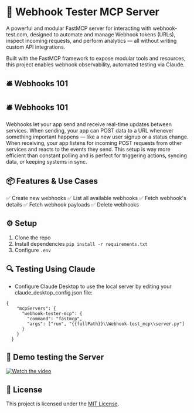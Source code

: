 # 🚀 Webhook Tester MCP Server

A powerful and modular FastMCP server for interacting with webhook-test.com, designed to automate and manage Webhook tokens (URLs), inspect incoming requests, and perform analytics — all without writing custom API integrations.

Built with the FastMCP framework to expose modular tools and resources, this project enables webhook observability, automated testing via Claude.

## 🛎️ Webhooks 101

## 🛎️ Webhooks 101

Webhooks let your app send and receive real-time updates between services. When sending, your app can POST data to a URL whenever something important happens — like a new user signup or a status change. When receiving, your app listens for incoming POST requests from other services and reacts to the events they send. This setup is way more efficient than constant polling and is perfect for triggering actions, syncing data, or keeping systems in sync.

## 📦 Features & Use Cases

✅ Create new webhooks
✅ List all available webhooks
✅ Fetch webhook's details
✅ Fetch webhook payloads
✅ Delete webhooks

## ⚙️ Setup

1. Clone the repo
2. Install dependencies `pip install -r requirements.txt`
3. Configure `.env`

## 🔍 Testing Using Claude

- Configure Claude Desktop to use the local server by editing your claude_desktop_config.json file:

``` 
{
    "mcpServers": {
      "webhook-tester-mcp": {
        "command": "fastmcp",
        "args": ["run", "{{fullPath}}\\Webhook-test_mcp\\server.py"]
      }
    }
  } 
```

## 🧪 Demo testing the Server

[![Watch the video](https://img.youtube.com/vi/nGRlQtRlDA4/hqdefault.jpg)](https://www.youtube.com/watch?v=nGRlQtRlDA4)

## 📄 License
This project is licensed under the [MIT License](https://mit-license.org/).